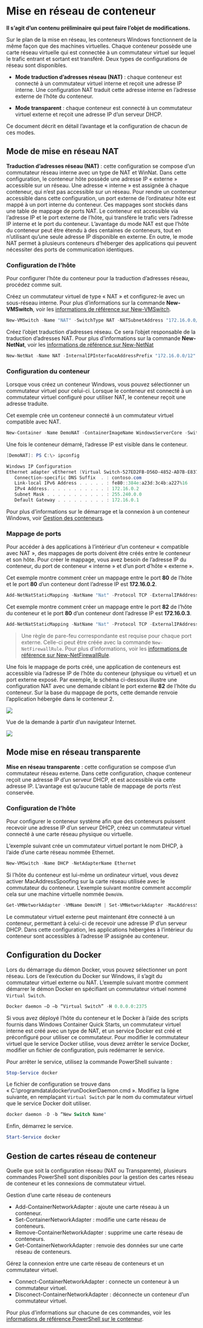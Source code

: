 # Mise en réseau de conteneur

**Il s’agit d’un contenu préliminaire qui peut faire l’objet de modifications.**

Sur le plan de la mise en réseau, les conteneurs Windows fonctionnent de la même façon que des machines virtuelles. Chaque conteneur possède une carte réseau virtuelle qui est connectée à un commutateur virtuel sur lequel le trafic entrant et sortant est transféré. Deux types de configurations de réseau sont disponibles.

- **Mode traduction d’adresses réseau (NAT)** : chaque conteneur est connecté à un commutateur virtuel interne et reçoit une adresse IP interne. Une configuration NAT traduit cette adresse interne en l’adresse externe de l’hôte du conteneur.

- **Mode transparent** : chaque conteneur est connecté à un commutateur virtuel externe et reçoit une adresse IP d’un serveur DHCP.

Ce document décrit en détail l’avantage et la configuration de chacun de ces modes.

## Mode de mise en réseau NAT

**Traduction d’adresses réseau (NAT)** : cette configuration se compose d’un commutateur réseau interne avec un type de NAT et WinNat. Dans cette configuration, le conteneur hôte possède une adresse IP « externe » accessible sur un réseau. Une adresse « interne » est assignée à chaque conteneur, qui n’est pas accessible sur un réseau. Pour rendre un conteneur accessible dans cette configuration, un port externe de l’ordinateur hôte est mappé à un port interne du conteneur. Ces mappages sont stockés dans une table de mappage de ports NAT. Le conteneur est accessible via l’adresse IP et le port externe de l’hôte, qui transfère le trafic vers l’adresse IP interne et le port du conteneur. L’avantage du mode NAT est que l’hôte du conteneur peut être étendu à des centaines de conteneurs, tout en n’utilisant qu’une seule adresse IP disponible en externe. En outre, le mode NAT permet à plusieurs conteneurs d’héberger des applications qui peuvent nécessiter des ports de communication identiques.

### Configuration de l’hôte

Pour configurer l’hôte du conteneur pour la traduction d’adresses réseau, procédez comme suit.

Créez un commutateur virtuel de type « NAT » et configurez-le avec un sous-réseau interne. Pour plus d’informations sur la commande **New-VMSwitch**, voir les [informations de référence sur New-VMSwitch](https://technet.microsoft.com/en-us/library/hh848455.aspx).

```powershell
New-VMSwitch -Name "NAT" -SwitchType NAT -NATSubnetAddress "172.16.0.0/12"
```
Créez l’objet traduction d’adresses réseau. Ce sera l’objet responsable de la traduction d’adresses NAT. Pour plus d’informations sur la commande **New-NetNat**, voir les [informations de référence sur New-NetNat](https://technet.microsoft.com/en-us/library/dn283361.aspx)

```powershell
New-NetNat -Name NAT -InternalIPInterfaceAddressPrefix "172.16.0.0/12" 
```

### Configuration du conteneur

Lorsque vous créez un conteneur Windows, vous pouvez sélectionner un commutateur virtuel pour celui-ci. Lorsque le conteneur est connecté à un commutateur virtuel configuré pour utiliser NAT, le conteneur reçoit une adresse traduite.

Cet exemple crée un conteneur connecté à un commutateur virtuel compatible avec NAT.

```powershell
New-Container -Name DemoNAT -ContainerImageName WindowsServerCore -SwitchName "NAT"
```

Une fois le conteneur démarré, l’adresse IP est visible dans le conteneur.

```powershell
[DemoNAT]: PS C:\> ipconfig

Windows IP Configuration
Ethernet adapter vEthernet (Virtual Switch-527ED2FB-D56D-4852-AD7B-E83732A032F5-0):
   Connection-specific DNS Suffix  . : contoso.com
   Link-local IPv6 Address . . . . . : fe80::384e:a23d:3c4b:a227%16
   IPv4 Address. . . . . . . . . . . : 172.16.0.2
   Subnet Mask . . . . . . . . . . . : 255.240.0.0
   Default Gateway . . . . . . . . . : 172.16.0.1
```

Pour plus d’informations sur le démarrage et la connexion à un conteneur Windows, voir [Gestion des conteneurs](./manage_containers.md).

### Mappage de ports

Pour accéder à des applications à l’intérieur d’un conteneur « compatible avec NAT », des mappages de ports doivent être créés entre le conteneur et son hôte. Pour créer le mappage, vous avez besoin de l’adresse IP du conteneur, du port de conteneur « interne » et d’un port d’hôte « externe ».

Cet exemple montre comment créer un mappage entre le port **80** de l’hôte et le port **80** d’un conteneur dont l’adresse IP est **172.16.0.2**.

```powershell
Add-NetNatStaticMapping -NatName "Nat" -Protocol TCP -ExternalIPAddress 0.0.0.0 -InternalIPAddress 172.16.0.2 -InternalPort 80 -ExternalPort 80
```

Cet exemple montre comment créer un mappage entre le port **82** de l’hôte du conteneur et le port **80** d’un conteneur dont l’adresse IP est **172.16.0.3**.

```powershell
Add-NetNatStaticMapping -NatName "Nat" -Protocol TCP -ExternalIPAddress 0.0.0.0 -InternalIPAddress 172.16.0.3 -InternalPort 80 -ExternalPort 82
```
> Une règle de pare-feu correspondante est requise pour chaque port externe. Celle-ci peut être créée avec la commande `New-NetFirewallRule`. Pour plus d’informations, voir les [informations de référence sur New-NetFirewallRule](https://technet.microsoft.com/en-us/library/jj554908.aspx).

Une fois le mappage de ports créé, une application de conteneurs est accessible via l’adresse IP de l’hôte du conteneur (physique ou virtuel) et un port externe exposé. Par exemple, le schéma ci-dessous illustre une configuration NAT avec une demande ciblant le port externe **82** de l’hôte du conteneur. Sur la base du mappage de ports, cette demande renvoie l’application hébergée dans le conteneur 2.

![](./media/nat1.png)

Vue de la demande à partir d’un navigateur Internet.

![](./media/portmapping.png)

## Mode mise en réseau transparente

**Mise en réseau transparente** : cette configuration se compose d’un commutateur réseau externe. Dans cette configuration, chaque conteneur reçoit une adresse IP d’un serveur DHCP, et est accessible via cette adresse IP. L’avantage est qu’aucune table de mappage de ports n’est conservée.

### Configuration de l’hôte

Pour configurer le conteneur système afin que des conteneurs puissent recevoir une adresse IP d’un serveur DHCP, créez un commutateur virtuel connecté à une carte réseau physique ou virtuelle.

L’exemple suivant crée un commutateur virtuel portant le nom DHCP, à l’aide d’une carte réseau nommée Ethernet.

```powershell
New-VMSwitch -Name DHCP -NetAdapterName Ethernet
```

Si l’hôte du conteneur est lui-même un ordinateur virtuel, vous devez activer MacAddressSpoofing sur la carte réseau utilisée avec le commutateur du conteneur. L’exemple suivant montre comment accomplir cela sur une machine virtuelle nommée `DemoVm`.

```powershell
Get-VMNetworkAdapter -VMName DemoVM | Set-VMNetworkAdapter -MacAddressSpoofing On
```
Le commutateur virtuel externe peut maintenant être connecté à un conteneur, permettant à celui-ci de recevoir une adresse IP d’un serveur DHCP. Dans cette configuration, les applications hébergées à l’intérieur du conteneur sont accessibles à l’adresse IP assignée au conteneur.

## Configuration du Docker

Lors du démarrage du démon Docker, vous pouvez sélectionner un pont réseau. Lors de l’exécution du Docker sur Windows, il s’agit du commutateur virtuel externe ou NAT. L’exemple suivant montre comment démarrer le démon Docker en spécifiant un commutateur virtuel nommé `Virtual Switch`.

```powershell
Docker daemon –D –b “Virtual Switch” -H 0.0.0.0:2375
```

Si vous avez déployé l’hôte du conteneur et le Docker à l’aide des scripts fournis dans Windows Container Quick Starts, un commutateur virtuel interne est créé avec un type de NAT, et un service Docker est créé et préconfiguré pour utiliser ce commutateur. Pour modifier le commutateur virtuel que le service Docker utilise, vous devez arrêter le service Docker, modifier un fichier de configuration, puis redémarrer le service.

Pour arrêter le service, utilisez la commande PowerShell suivante :

```powershell
Stop-Service docker
```

Le fichier de configuration se trouve dans « C:\programdata\docker\runDockerDaemon.cmd ». Modifiez la ligne suivante, en remplaçant `Virtual Switch` par le nom du commutateur virtuel que le service Docker doit utiliser.

```powershell
docker daemon -D -b “New Switch Name"
```
Enfin, démarrez le service.

```powershell
Start-Service docker
```

## Gestion de cartes réseau de conteneur

Quelle que soit la configuration réseau (NAT ou Transparente), plusieurs commandes PowerShell sont disponibles pour la gestion des cartes réseau de conteneur et les connexions de commutateur virtuel.

Gestion d’une carte réseau de conteneurs

- Add-ContainerNetworkAdapter : ajoute une carte réseau à un conteneur.
- Set-ContainerNetworkAdapter : modifie une carte réseau de conteneurs.
- Remove-ContainerNetworkAdapter : supprime une carte réseau de conteneurs.
- Get-ContainerNetworkAdapter : renvoie des données sur une carte réseau de conteneurs.

Gérez la connexion entre une carte réseau de conteneurs et un commutateur virtuel.

- Connect-ContainerNetworkAdapter : connecte un conteneur à un commutateur virtuel.
- Disconect-ContainerNetworkAdapter : déconnecte un conteneur d’un commutateur virtuel.

Pour plus d’informations sur chacune de ces commandes, voir les [informations de référence PowerShell sur le conteneur](https://technet.microsoft.com/en-us/library/mt433069.aspx).





